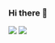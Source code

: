 ### Hi there 👋

![](https://github-readme-stats.vercel.app/api?username=NhProGamer&show_icons=true&theme=cobalt)
[![](https://github-readme-stats.vercel.app/api/top-langs/?username=NhProGamer&layout=compact&theme=cobalt)](https://github.com/anuraghazra/github-readme-stats)
<!--
**NhProGamer/NhProGamer** is a ✨ _special_ ✨ repository because its `README.md` (this file) appears on your GitHub profile.

Here are some ideas to get you started:

- 🔭 I’m currently working on ...
- 🌱 I’m currently learning ...
- 👯 I’m looking to collaborate on ...
- 🤔 I’m looking for help with ...
- 💬 Ask me about ...
- 📫 How to reach me: ...
- 😄 Pronouns: ...
- ⚡ Fun fact: ...
-->
